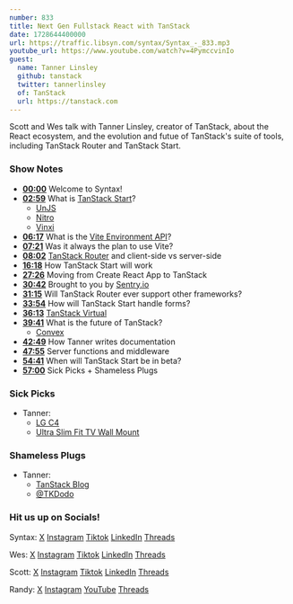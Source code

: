 ```yaml
---
number: 833
title: Next Gen Fullstack React with TanStack
date: 1728644400000
url: https://traffic.libsyn.com/syntax/Syntax_-_833.mp3
youtube_url: https://www.youtube.com/watch?v=4PymccvinIo
guest:
  name: Tanner Linsley
  github: tanstack
  twitter: tannerlinsley
  of: TanStack
  url: https://tanstack.com
---
```


Scott and Wes talk with Tanner Linsley, creator of TanStack, about the React ecosystem, and the evolution and futue of TanStack's suite of tools, including TanStack Router and TanStack Start. 

### Show Notes

* **[00:00](#t=00:00)** Welcome to Syntax!
* **[02:59](#t=02:59)** What is [TanStack Start](https://tanstack.com/start/)?
  * [UnJS](https://unjs.io/)
  * [Nitro](https://nitro.unjs.io/)
  * [Vinxi](https://vinxi.vercel.app/)
* **[06:17](#t=06:17)** What is the [Vite Environment API](https://main.vitejs.dev/guide/api-environment)?
* **[07:21](#t=07:21)** Was it always the plan to use Vite? 
* **[08:02](#t=08:02)** [TanStack Router](https://tanstack.com/router/) and client-side vs server-side
* **[16:18](#t=16:18)** How TanStack Start will work
* **[27:26](#t=27:26)** Moving from Create React App to TanStack
* **[30:42](#t=30:42)** Brought to you by [Sentry.io](https://sentry.io)
* **[31:15](#t=31:15)** Will TanStack Router ever support other frameworks?
* **[33:54](#t=33:54)** How will TanStack Start handle forms?
* **[36:13](#t=36:13)** [TanStack Virtual](https://tanstack.com/virtual)
* **[39:41](#t=39:41)** What is the future of TanStack?
  * [Convex](https://www.convex.dev/)
* **[42:49](#t=42:49)** How Tanner writes documentation
* **[47:55](#t=47:55)** Server functions and middleware
* **[54:41](#t=54:41)** When will TanStack Start be in beta?
* **[57:00](#t=57:00)** Sick Picks + Shameless Plugs

### Sick Picks

- Tanner:
  - [LG C4](https://www.amazon.com/LG-77-Inch-Processor-AI-Powered-OLED77C4PUA/dp/B0CVRDNLVX)
  - [Ultra Slim Fit TV Wall Mount](https://www.amazon.com/Supcline-Compatible-Micro-Gap-Minimalist-Interior/dp/B0CL6TCYTK)

### Shameless Plugs

- Tanner:
  - [TanStack Blog](https://tanstack.com/blog)
  - [@TKDodo](https://x.com/TkDodo)

### Hit us up on Socials!

Syntax: [X](https://twitter.com/syntaxfm) [Instagram](https://www.instagram.com/syntax_fm/) [Tiktok](https://www.tiktok.com/@syntaxfm) [LinkedIn](https://www.linkedin.com/company/96077407/admin/feed/posts/) [Threads](https://www.threads.net/@syntax_fm)

Wes: [X](https://twitter.com/wesbos) [Instagram](https://www.instagram.com/wesbos/) [Tiktok](https://www.tiktok.com/@wesbos) [LinkedIn](https://www.linkedin.com/in/wesbos/) [Threads](https://www.threads.net/@wesbos)

Scott: [X](https://twitter.com/stolinski) [Instagram](https://www.instagram.com/stolinski/) [Tiktok](https://www.tiktok.com/@stolinski) [LinkedIn](https://www.linkedin.com/in/stolinski/) [Threads](https://www.threads.net/@stolinski)

Randy: [X](https://twitter.com/randyrektor) [Instagram](https://www.instagram.com/randyrektor/) [YouTube](https://www.youtube.com/@randyrektor) [Threads](https://www.threads.net/@randyrektor)
